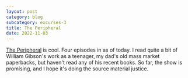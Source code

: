 ```yaml
---
layout: post
category: blog
subcategory: excurses-3
title: The Peripheral
date: 2022-11-03
---
```


[The Peripheral](https://en.m.wikipedia.org/wiki/The_Peripheral_(TV_series)) is cool. Four episodes in as of today. I read quite a bit of William Gibson's work as a teenager, my dad's old mass market paperbacks, but haven't read any of his recent books. So far, the show is promising, and I hope it's doing the source material justice.
